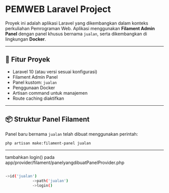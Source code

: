 # PEMWEB Laravel Project

Proyek ini adalah aplikasi Laravel yang dikembangkan dalam konteks perkuliahan Pemrograman Web. Aplikasi menggunakan **Filament Admin Panel** dengan panel khusus bernama `jualan`, serta dikembangkan di lingkungan **Docker**.

---

## 🧱 Fitur Proyek

- Laravel 10 (atau versi sesuai konfigurasi)
- Filament Admin Panel
- Panel kustom: `jualan`
- Penggunaan Docker
- Artisan command untuk manajemen
- Route caching diaktifkan

---

## 📦 Struktur Panel Filament

Panel baru bernama `jualan` telah dibuat menggunakan perintah:

```bash
php artisan make:filament-panel jualan

```
---
tambahkan login() pada app/provider/filament/panelyangdibuatPanelProvider.php

```bash

->id('jualan')
            ->path('jualan')
            ->login()
```

